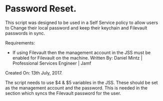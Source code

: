 # Password Reset. 
This script was designed to be used in a Self Service policy to allow users to Change their local password and keep their keychain and Filevault passwords in sync. 

Requirements:
* If using Filevault then the management account in the JSS must be enabled for Filevault on the machine. 
Written By: Daniel Mintz | Professional Services Engineer | Jamf

Created On: 13th July, 2017.

The script needs to use $4 & $5 variables in the JSS. 
These should be set as the management account and the password. This is needed in the section which syncs the Filevault password for the user. 
